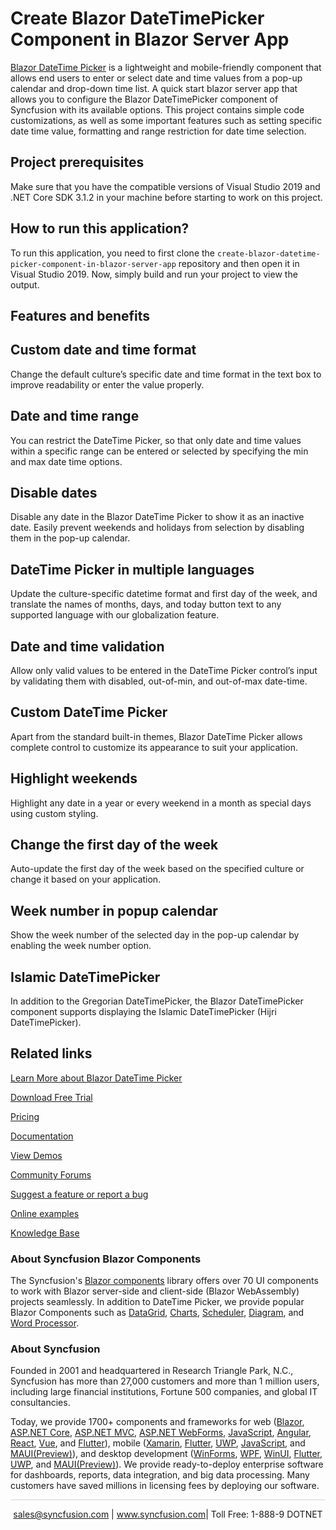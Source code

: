 # Create Blazor DateTimePicker Component in Blazor Server App

[Blazor DateTime Picker](https://www.syncfusion.com/blazor-components/blazor-datetime-picker?utm_source=github&utm_medium=listing&utm_campaign=blazor-buttons-github-samples) is a lightweight and mobile-friendly component that allows end users to enter or select date and time values from a pop-up calendar and drop-down time list. A quick start blazor server app that allows you to configure the Blazor DateTimePicker component of Syncfusion with its available options. This project contains simple code customizations, as well as some important features such as setting specific date time value, formatting and range restriction for date time selection.

## Project prerequisites

Make sure that you have the compatible versions of Visual Studio 2019 and .NET Core SDK 3.1.2 in your machine before starting to work on this project.

## How to run this application?

To run this application, you need to first clone the `create-blazor-datetime-picker-component-in-blazor-server-app` repository and then open it in Visual Studio 2019. Now, simply build and run your project to view the output.

## Features and benefits

## Custom date and time format

Change the default culture’s specific date and time format in the text box to improve readability or enter the value properly.

## Date and time range

You can restrict the DateTime Picker, so that only date and time values within a specific range can be entered or selected by specifying the min and max date time options.

## Disable dates

Disable any date in the Blazor DateTime Picker to show it as an inactive date. Easily prevent weekends and holidays from selection by disabling them in the pop-up calendar.

## DateTime Picker in multiple languages

Update the culture-specific datetime format and first day of the week, and translate the names of months, days, and today button text to any supported language with our globalization feature.

## Date and time validation

Allow only valid values to be entered in the DateTime Picker control’s input by validating them with disabled, out-of-min, and out-of-max date-time.

## Custom DateTime Picker

Apart from the standard built-in themes, Blazor DateTime Picker allows complete control to customize its appearance to suit your application.

## Highlight weekends

Highlight any date in a year or every weekend in a month as special days using custom styling.

## Change the first day of the week

Auto-update the first day of the week based on the specified culture or change it based on your application.

## Week number in popup calendar

Show the week number of the selected day in the pop-up calendar by enabling the week number option.

## Islamic DateTimePicker

In addition to the Gregorian DateTimePicker, the Blazor DateTimePicker component supports displaying the Islamic DateTimePicker (Hijri DateTimePicker).

## Related links
[Learn More about Blazor DateTime Picker](https://www.syncfusion.com/blazor-components/blazor-datetime-picker?utm_source=github&utm_medium=listing&utm_campaign=blazor-calendars-github-samples)

[Download Free Trial](https://www.syncfusion.com/downloads/blazor?utm_source=github&utm_medium=listing&utm_campaign=blazor-calendars-github-samples)

[Pricing](https://www.syncfusion.com/sales/products/blazor?utm_source=github&utm_medium=listing&utm_campaign=blazor-calendars-github-samples)

[Documentation](https://blazor.syncfusion.com/documentation/datetime-picker/getting-started?utm_source=github&utm_medium=listing&utm_campaign=blazor-calendars-github-samples)

[View Demos](https://blazor.syncfusion.com/demos/datetime-picker/default-functionalities?utm_source=github&utm_medium=listing&utm_campaign=blazor-calendars-github-samples)

[Community Forums](https://www.syncfusion.com/forums/blazor-components?utm_source=github&utm_medium=listing&utm_campaign=blazor-calendars-github-samples)

[Suggest a feature or report a bug](https://www.syncfusion.com/feedback/blazor-components?utm_source=github&utm_medium=listing&utm_campaign=blazor-calendars-github-samples)

[Online examples](https://blazor.syncfusion.com/demos/datetime-picker/default-functionalities?utm_source=github&utm_medium=listing&utm_campaign=blazor-calendars-github-samples)

[Knowledge Base](https://www.syncfusion.com/kb/blazor-components?utm_source=github&utm_medium=listing&utm_campaign=blazor-calendars-github-samples)

### About Syncfusion Blazor Components
The Syncfusion's [Blazor components](https://www.syncfusion.com/blazor-components?utm_source=nuget&utm_medium=listing&utm_campaign=blazor-split-buttons-github-samples) library offers over 70 UI components to work with Blazor server-side and client-side (Blazor WebAssembly) projects seamlessly. In addition to DateTime Picker, we provide popular Blazor Components such as [DataGrid](https://www.syncfusion.com/blazor-components/blazor-datagrid?utm_source=nuget&utm_medium=listing&utm_campaign=blazor-split-buttons-github-samples), [Charts](https://www.syncfusion.com/blazor-components/blazor-charts?utm_source=nuget&utm_medium=listing&utm_campaign=blazor-split-buttons-github-samples), [Scheduler](https://www.syncfusion.com/blazor-components/blazor-scheduler?utm_source=nuget&utm_medium=listing&utm_campaign=blazor-split-buttons-github-samples), [Diagram](https://www.syncfusion.com/blazor-components/blazor-diagram?utm_source=nuget&utm_medium=listing&utm_campaign=blazor-split-buttons-github-samples), and [Word Processor](https://www.syncfusion.com/blazor-components/blazor-word-processor?utm_source=nuget&utm_medium=listing&utm_campaign=blazor-split-buttons-github-samples).

### About Syncfusion

Founded in 2001 and headquartered in Research Triangle Park, N.C., Syncfusion has more than 27,000 customers and more than 1 million users, including large financial institutions, Fortune 500 companies, and global IT consultancies.
 
Today, we provide 1700+ components and frameworks for web ([Blazor](https://www.syncfusion.com/blazor-components?utm_source=github&utm_medium=listing&utm_campaign=blazor-calendars-github-samples), [ASP.NET Core](https://www.syncfusion.com/aspnet-core-ui-controls?utm_source=github&utm_medium=listing&utm_campaign=blazor-calendars-github-samples), [ASP.NET MVC](https://www.syncfusion.com/aspnet-mvc-ui-controls?utm_source=github&utm_medium=listing&utm_campaign=blazor-calendars-github-samples), [ASP.NET WebForms](https://www.syncfusion.com/jquery/aspnet-webforms-ui-controls?utm_source=github&utm_medium=listing&utm_campaign=blazor-calendars-github-samples), [JavaScript](https://www.syncfusion.com/javascript-ui-controls?utm_source=github&utm_medium=listing&utm_campaign=blazor-calendars-github-samples), [Angular](https://www.syncfusion.com/angular-ui-components?utm_source=github&utm_medium=listing&utm_campaign=blazor-calendars-github-samples), [React](https://www.syncfusion.com/react-ui-components?utm_source=github&utm_medium=listing&utm_campaign=blazor-calendars-github-samples), [Vue](https://www.syncfusion.com/vue-ui-components?utm_source=github&utm_medium=listing&utm_campaign=blazor-calendars-github-samples), and [Flutter](https://www.syncfusion.com/flutter-widgets?utm_source=github&utm_medium=listing&utm_campaign=blazor-calendars-github-samples)), mobile ([Xamarin](https://www.syncfusion.com/xamarin-ui-controls?utm_source=github&utm_medium=listing&utm_campaign=blazor-calendars-github-samples), [Flutter](https://www.syncfusion.com/flutter-widgets?utm_source=github&utm_medium=listing&utm_campaign=blazor-calendars-github-samples), [UWP](https://www.syncfusion.com/uwp-ui-controls?utm_source=github&utm_medium=listing&utm_campaign=blazor-calendars-github-samples), [JavaScript](https://www.syncfusion.com/javascript-ui-controls?utm_source=github&utm_medium=listing&utm_campaign=blazor-calendars-github-samples), and [MAUI(Preview)](https://www.syncfusion.com/maui-controls?utm_source=github&utm_medium=listing&utm_campaign=blazor-calendars-github-samples)), and desktop development ([WinForms](https://www.syncfusion.com/winforms-ui-controls?utm_source=github&utm_medium=listing&utm_campaign=blazor-calendars-github-samples), [WPF](https://www.syncfusion.com/wpf-controls?utm_source=github&utm_medium=listing&utm_campaign=blazor-calendars-github-samples), [WinUI](https://www.syncfusion.com/winui-controls?utm_source=github&utm_medium=listing&utm_campaign=blazor-calendars-github-samples), [Flutter](https://www.syncfusion.com/flutter-widgets?utm_source=github&utm_medium=listing&utm_campaign=blazor-calendars-github-samples), [UWP](https://www.syncfusion.com/uwp-ui-controls?utm_source=github&utm_medium=listing&utm_campaign=blazor-calendars-github-samples), and [MAUI(Preview)](https://www.syncfusion.com/maui-controls?utm_source=github&utm_medium=listing&utm_campaign=blazor-calendars-github-samples)). We provide ready-to-deploy enterprise software for dashboards, reports, data integration, and big data processing. Many customers have saved millions in licensing fees by deploying our software.

<hr style="height:0.3px;border:none;color:lightgrey;background-color:lightgrey;" />

<p align="center">
<a href="mailto:sales@syncfusion.com?Subject=Syncfusion Blazor DateTime Picker  - GitHub" target="_top">sales@syncfusion.com</a> | <a href="https://www.syncfusion.com?utm_source=github&utm_medium=listing&utm_campaign=blazor-calendars-github-samples">www.syncfusion.com</a>| Toll Free: 1-888-9 DOTNET <br>
</p>

